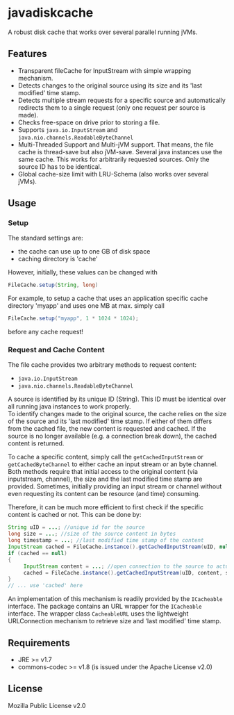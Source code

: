# javadiskcache #

A robust disk cache that works over several parallel running jVMs.

 
## Features ##

 * Transparent fileCache for InputStream with simple wrapping mechanism.
 * Detects changes to the original source using its size and its 'last modified' time stamp.
 * Detects multiple stream requests for a specific source and automatically redirects them to a single request (only one request per source is made).
 * Checks free-space on drive prior to storing a file.
 * Supports `java.io.InputStream` and `java.nio.channels.ReadableByteChannel`
 * Multi-Threaded Support and Multi-jVM support. That means, the file cache is thread-save but also jVM-save. Several java instances use the same cache. This works for arbitrarily requested sources. Only the source ID has to be identical.
 * Global cache-size limit with LRU-Schema (also works over several jVMs).

## Usage ##

### Setup ###
 
 The standard settings are:
  * the cache can use up to one GB of disk space
  * caching directory is 'cache'

 However, initially, these values can be changed with
 
```java
FileCache.setup(String, long)
```
 
 For example, to setup a cache that uses an application specific cache directory 'myapp' and uses one MB at max. simply call
 
```java
FileCache.setup("myapp", 1 * 1024 * 1024);
```
 
 before any cache request!
 
### Request and Cache Content ###
 
 The file cache provides two arbitrary methods to request content:
  * `java.io.InputStream`
  * `java.nio.channels.ReadableByteChannel`

 A source is identified by its unique ID (String). This ID must be identical over all running java instances to work properly.  
 To identify changes made to the original source, the cache relies on the size of the source and its 'last modified' time stamp.
 If either of them differs from the cached file, the new content is requested and cached.
 If the source is no longer available (e.g. a connection break down), the cached content is returned.
 
 To cache a specific content, simply call the `getCachedInputStream` or `getCachedByteChannel` to either cache an input stream or an byte channel.
 Both methods require that initial access to the original content (via inputstream, channel), the size and the last modified time stamp are provided.
 Sometimes, initially providing an input stream or channel without even requesting its content can be resource (and time) consuming.

 Therefore, it can be much more efficient to first check if the specific content is cached or not.
 This can be done by:
 
```java
String uID = ...; //unique id for the source
long size = ...; //size of the source content in bytes
long timestamp = ...; //last modified time stamp of the content
InputStream cached = FileCache.instance().getCachedInputStream(uID, null, size, timestamp);
if (cached == null)
{
	 InputStream content = ...; //open connection to the source to actually cache the content
	 cached = FileCache.instance().getCachedInputStream(uID, content, size, timestamp);
}
// ... use 'cached' here
```
 
An implementation of this mechanism is readily provided by the `ICacheable` interface.
The package contains an URL wrapper for the `ICacheable` interface.
The wrapper class `CacheableURL` uses the lightweight URLConnection mechanism to retrieve size and 'last modified' time stamp.

## Requirements ##
 * JRE >= v1.7
 * commons-codec >= v1.8 (is issued under the Apache License v2.0)

## License ##
 Mozilla Public License v2.0
